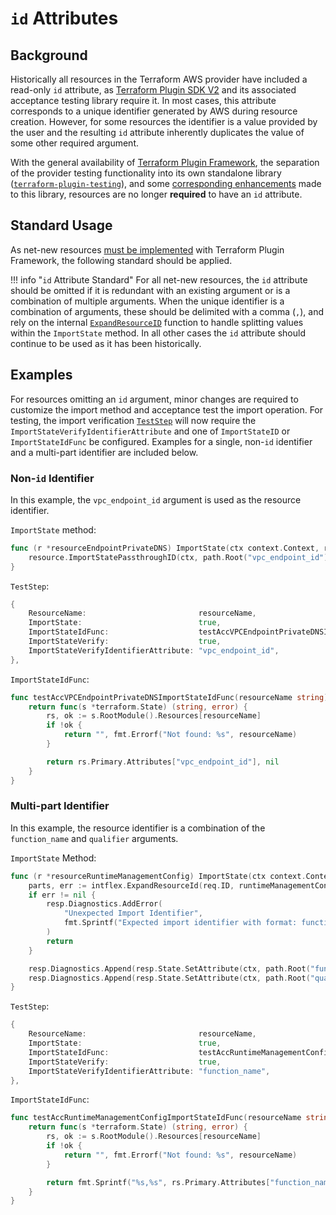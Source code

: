 # `id` Attributes

## Background

Historically all resources in the Terraform AWS provider have included a read-only `id` attribute, as [Terraform Plugin SDK V2](https://developer.hashicorp.com/terraform/plugin/sdkv2) and its associated acceptance testing library require it.
In most cases, this attribute corresponds to a unique identifier generated by AWS during resource creation.
However, for some resources the identifier is a value provided by the user and the resulting `id` attribute inherently duplicates the value of some other required argument.

With the general availability of [Terraform Plugin Framework](https://developer.hashicorp.com/terraform/plugin/framework), the separation of the provider testing functionality into its own standalone library ([`terraform-plugin-testing`](https://github.com/hashicorp/terraform-plugin-testing)), and some [corresponding enhancements](https://github.com/hashicorp/terraform-plugin-testing/pull/164) made to this library, resources are no longer **required** to have an `id` attribute.

## Standard Usage

As net-new resources [must be implemented](terraform-plugin-development-packages.md) with Terraform Plugin Framework, the following standard should be applied.

!!! info "`id` Attribute Standard"
    For all net-new resources, the `id` attribute should be omitted if it is redundant with an existing argument or is a combination of multiple arguments.
    When the unique identifier is a combination of arguments, these should be delimited with a comma (`,`), and rely on the internal [`ExpandResourceID`](https://github.com/hashicorp/terraform-provider-aws/blob/v5.51.1/internal/flex/flex.go#L326-L354) function to handle splitting values within the `ImportState` method.
    In all other cases the `id` attribute should continue to be used as it has been historically.

## Examples

For resources omitting an `id` argument, minor changes are required to customize the import method and acceptance test the import operation.
For testing, the import verification [`TestStep`](https://pkg.go.dev/github.com/hashicorp/terraform-plugin-testing@v1.11.0/helper/resource#TestStep) will now require the `ImportStateVerifyIdentifierAttribute` and one of `ImportStateID` or `ImportStateIdFunc` be configured.
Examples for a single, non-`id` identifier and a multi-part identifier are included below.

### Non-`id` Identifier

In this example, the `vpc_endpoint_id` argument is used as the resource identifier.

`ImportState` method:

```go
func (r *resourceEndpointPrivateDNS) ImportState(ctx context.Context, req resource.ImportStateRequest, resp *resource.ImportStateResponse) {
	resource.ImportStatePassthroughID(ctx, path.Root("vpc_endpoint_id"), req, resp)
}
```

`TestStep`:

```go
{
	ResourceName:                         resourceName,
	ImportState:                          true,
	ImportStateIdFunc:                    testAccVPCEndpointPrivateDNSImportStateIdFunc(resourceName),
	ImportStateVerify:                    true,
	ImportStateVerifyIdentifierAttribute: "vpc_endpoint_id",
},
```

`ImportStateIdFunc`:

```go
func testAccVPCEndpointPrivateDNSImportStateIdFunc(resourceName string) resource.ImportStateIdFunc {
	return func(s *terraform.State) (string, error) {
		rs, ok := s.RootModule().Resources[resourceName]
		if !ok {
			return "", fmt.Errorf("Not found: %s", resourceName)
		}

		return rs.Primary.Attributes["vpc_endpoint_id"], nil
	}
}
```

### Multi-part Identifier

In this example, the resource identifier is a combination of the `function_name` and `qualifier` arguments.

`ImportState` Method:

```go
func (r *resourceRuntimeManagementConfig) ImportState(ctx context.Context, req resource.ImportStateRequest, resp *resource.ImportStateResponse) {
	parts, err := intflex.ExpandResourceId(req.ID, runtimeManagementConfigIDParts, true)
	if err != nil {
		resp.Diagnostics.AddError(
			"Unexpected Import Identifier",
			fmt.Sprintf("Expected import identifier with format: function_name,qualifier. Got: %q", req.ID),
		)
		return
	}

	resp.Diagnostics.Append(resp.State.SetAttribute(ctx, path.Root("function_name"), parts[0])...)
	resp.Diagnostics.Append(resp.State.SetAttribute(ctx, path.Root("qualifier"), parts[1])...)
}
```

`TestStep`:

```go
{
	ResourceName:                         resourceName,
	ImportState:                          true,
	ImportStateIdFunc:                    testAccRuntimeManagementConfigImportStateIdFunc(resourceName),
	ImportStateVerify:                    true,
	ImportStateVerifyIdentifierAttribute: "function_name",
},
```

`ImportStateIdFunc`:

```go
func testAccRuntimeManagementConfigImportStateIdFunc(resourceName string) resource.ImportStateIdFunc {
	return func(s *terraform.State) (string, error) {
		rs, ok := s.RootModule().Resources[resourceName]
		if !ok {
			return "", fmt.Errorf("Not found: %s", resourceName)
		}

		return fmt.Sprintf("%s,%s", rs.Primary.Attributes["function_name"], rs.Primary.Attributes["qualifier"]), nil
	}
}
```
